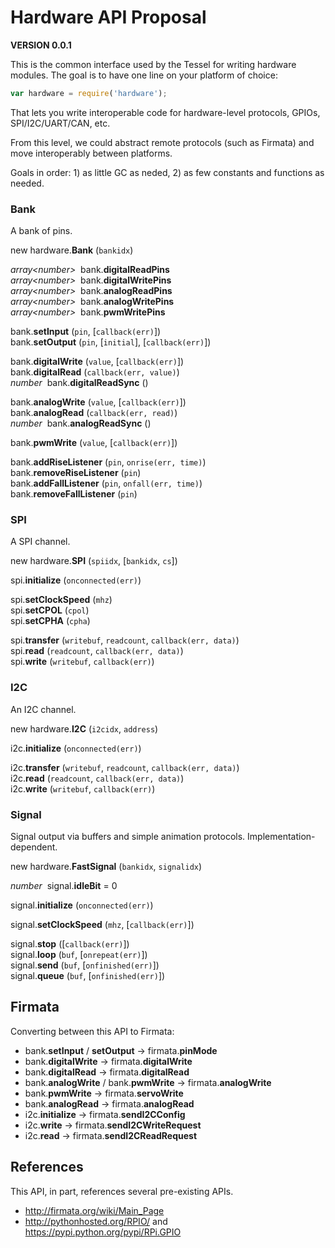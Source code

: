 # Hardware API Proposal

**VERSION 0.0.1**

This is the common interface used by the Tessel for writing hardware modules. The goal is to have one line on your platform of choice:

```js
var hardware = require('hardware');
```

That lets you write interoperable code for hardware-level protocols, GPIOs, SPI/I2C/UART/CAN, etc.

From this level, we could abstract remote protocols (such as Firmata) and move interoperably between platforms.

Goals in order: 1) as little GC as neded, 2) as few constants and functions as needed.


### Bank

A bank of pins.

new hardware.<b>Bank</b> (`bankidx`)

*array&lt;number&gt;*&nbsp; bank.<b>digitalReadPins</b>  
*array&lt;number&gt;*&nbsp; bank.<b>digitalWritePins</b>  
*array&lt;number&gt;*&nbsp; bank.<b>analogReadPins</b>  
*array&lt;number&gt;*&nbsp; bank.<b>analogWritePins</b>  
*array&lt;number&gt;*&nbsp; bank.<b>pwmWritePins</b>  

bank.<b>setInput</b> (`pin`, [`callback(err)`])  
bank.<b>setOutput</b> (`pin`, [`initial`], [`callback(err)`])  

bank.<b>digitalWrite</b> (`value`, [`callback(err)`])  
bank.<b>digitalRead</b> (`callback(err, value)`)  
*number*&nbsp; bank.<b>digitalReadSync</b> ()  

bank.<b>analogWrite</b> (`value`, [`callback(err)`])  
bank.<b>analogRead</b> (`callback(err, read)`)  
*number*&nbsp; bank.<b>analogReadSync</b> ()  

bank.<b>pwmWrite</b> (`value`, [`callback(err)`])  

bank.<b>addRiseListener</b> (`pin`, `onrise(err, time)`)  
bank.<b>removeRiseListener</b> (`pin`)  
bank.<b>addFallListener</b> (`pin`, `onfall(err, time)`)  
bank.<b>removeFallListener</b> (`pin`)  


### SPI

A SPI channel.

new hardware.<b>SPI</b> (`spiidx`, [`bankidx`, `cs`])  

spi.<b>initialize</b> (`onconnected(err)`)  

spi.<b>setClockSpeed</b> (`mhz`)  
spi.<b>setCPOL</b> (`cpol`)  
spi.<b>setCPHA</b> (`cpha`)  

spi.<b>transfer</b> (`writebuf`, `readcount`, `callback(err, data)`)  
spi.<b>read</b> (`readcount`, `callback(err, data)`)  
spi.<b>write</b> (`writebuf`, `callback(err)`)  


### I2C

An I2C channel.

new hardware.<b>I2C</b> (`i2cidx`, `address`)  

i2c.<b>initialize</b> (`onconnected(err)`)  

i2c.<b>transfer</b> (`writebuf`, `readcount`, `callback(err, data)`)  
i2c.<b>read</b> (`readcount`, `callback(err, data)`)  
i2c.<b>write</b> (`writebuf`, `callback(err)`)  


### Signal

Signal output via buffers and simple animation protocols. Implementation-dependent.

new hardware.<b>FastSignal</b> (`bankidx`, `signalidx`)  

*number*&nbsp; signal.<b>idleBit</b> = 0  

signal.<b>initialize</b> (`onconnected(err)`)  

signal.<b>setClockSpeed</b> (`mhz`, [`callback(err)`])  

signal.<b>stop</b> ([`callback(err)`])  
signal.<b>loop</b> (`buf`, [`onrepeat(err)`])  
signal.<b>send</b> (`buf`, [`onfinished(err)`])  
signal.<b>queue</b> (`buf`, [`onfinished(err)`])  


## Firmata

Converting between this API to Firmata:

* bank.<b>setInput</b> / <b>setOutput</b> &rarr; firmata.<b>pinMode</b>
* bank.<b>digitalWrite</b> &rarr; firmata.<b>digitalWrite</b>
* bank.<b>digitalRead</b> &rarr; firmata.<b>digitalRead</b>
* bank.<b>analogWrite</b> / bank.<b>pwmWrite</b> &rarr; firmata.<b>analogWrite</b>
* bank.<b>pwmWrite</b> &rarr; firmata.<b>servoWrite</b>
* bank.<b>analogRead</b> &rarr; firmata.<b>analogRead</b>
* i2c.<b>initialize</b> &rarr; firmata.<b>sendI2CConfig</b>
* i2c.<b>write</b> &rarr; firmata.<b>sendI2CWriteRequest</b>
* i2c.<b>read</b> &rarr; firmata.<b>sendI2CReadRequest</b>


## References

This API, in part, references several pre-existing APIs.

* <http://firmata.org/wiki/Main_Page>
* <http://pythonhosted.org/RPIO/> and <https://pypi.python.org/pypi/RPi.GPIO>
